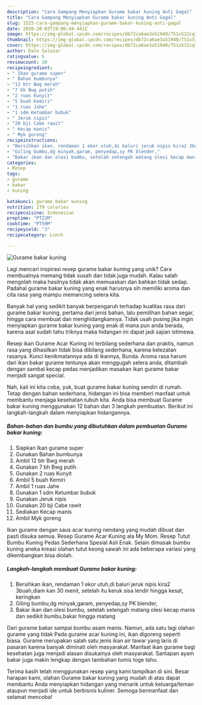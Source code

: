 ```yaml
---
description: "Cara Gampang Menyiapkan Gurame bakar kuning Anti Gagal"
title: "Cara Gampang Menyiapkan Gurame bakar kuning Anti Gagal"
slug: 1525-cara-gampang-menyiapkan-gurame-bakar-kuning-anti-gagal
date: 2020-10-03T19:06:44.441Z
image: https://img-global.cpcdn.com/recipes/db72ca6ae3a51940/751x532cq70/gurame-bakar-kuning-foto-resep-utama.jpg
thumbnail: https://img-global.cpcdn.com/recipes/db72ca6ae3a51940/751x532cq70/gurame-bakar-kuning-foto-resep-utama.jpg
cover: https://img-global.cpcdn.com/recipes/db72ca6ae3a51940/751x532cq70/gurame-bakar-kuning-foto-resep-utama.jpg
author: Dale Salazar
ratingvalue: 5
reviewcount: 10
recipeingredient:
- " Ikan gurame super"
- " Bahan bumbunya"
- "12 btr Bwg merah"
- "7 bh Bwg putih"
- "2 ruas Kunyit"
- "5 buah Kemiri"
- "1 ruas Jahe"
- "1 sdm Ketumbar bubuk"
- " Jeruk nipis"
- "20 bji Cabe rawit"
- " Kecap manis"
- " Myk goreng"
recipeinstructions:
- "Bersihkan ikan, rendaman 1 ekor utuh,di baluri jeruk nipis kira2 3buah,diam kan 30 menit, setelah itu keruk sisa lendir hingga kesat, keringkan"
- "Giling bumbu,dg minyak,garam, penyedap,sy PK blender,"
- "Bakar ikan dan olesi bumbu, setelah setengah matang olesi kecap manis dan sedikit bumbu,bakar hingga matang"
categories:
- Resep
tags:
- gurame
- bakar
- kuning

katakunci: gurame bakar kuning 
nutrition: 279 calories
recipecuisine: Indonesian
preptime: "PT22M"
cooktime: "PT59M"
recipeyield: "3"
recipecategory: Lunch

---
```



![Gurame bakar kuning](https://img-global.cpcdn.com/recipes/db72ca6ae3a51940/751x532cq70/gurame-bakar-kuning-foto-resep-utama.jpg)

Lagi mencari inspirasi resep gurame bakar kuning yang unik? Cara membuatnya memang tidak susah dan tidak juga mudah. Kalau salah mengolah maka hasilnya tidak akan memuaskan dan bahkan tidak sedap. Padahal gurame bakar kuning yang enak harusnya sih memiliki aroma dan cita rasa yang mampu memancing selera kita.

Banyak hal yang sedikit banyak berpengaruh terhadap kualitas rasa dari gurame bakar kuning, pertama dari jenis bahan, lalu pemilihan bahan segar, hingga cara membuat dan menghidangkannya. Tidak usah pusing jika ingin menyiapkan gurame bakar kuning yang enak di mana pun anda berada, karena asal sudah tahu triknya maka hidangan ini dapat jadi sajian istimewa.

Resep ikan Gurame Acar Kuning ini terbilang sederhana dan praktis, namun rasa yang dihasilkan tidak bisa dibilang sederhana, karena kelezatan rasanya. Kunci kenikmatannya ada di ikannya, Bunda. Aroma rasa harum dari ikan bakar gurame tentunya akan menggugah selera anda, ditambah dengan sambal kecap pedas menjadikan masakan ikan gurame bakar menjadi sangat special.


Nah, kali ini kita coba, yuk, buat gurame bakar kuning sendiri di rumah. Tetap dengan bahan sederhana, hidangan ini bisa memberi manfaat untuk membantu menjaga kesehatan tubuh kita. Anda bisa membuat Gurame bakar kuning menggunakan 12 bahan dan 3 langkah pembuatan. Berikut ini langkah-langkah dalam menyiapkan hidangannya.

<!--inarticleads1-->

##### Bahan-bahan dan bumbu yang dibutuhkan dalam pembuatan Gurame bakar kuning:

1. Siapkan  Ikan gurame super
1. Gunakan  Bahan bumbunya
1. Ambil 12 btr Bwg merah
1. Gunakan 7 bh Bwg putih
1. Gunakan 2 ruas Kunyit
1. Ambil 5 buah Kemiri
1. Ambil 1 ruas Jahe
1. Gunakan 1 sdm Ketumbar bubuk
1. Gunakan  Jeruk nipis
1. Gunakan 20 bji Cabe rawit
1. Sediakan  Kecap manis
1. Ambil  Myk goreng


Ikan gurame dengan saus acar kuning nendang yang mudah dibuat dan pasti disuka semua. Resep Gurame Acar Kuning ala My Mom. Resep Tutut Bumbu Kuning Pedas Sederhana Spesial Asli Enak. Selain dimasak bumbu kuning aneka kreasi olahan tutut keong sawah ini ada beberapa variasi yang dikembangkan bisa diolah. 

<!--inarticleads2-->

##### Langkah-langkah membuat Gurame bakar kuning:

1. Bersihkan ikan, rendaman 1 ekor utuh,di baluri jeruk nipis kira2 3buah,diam kan 30 menit, setelah itu keruk sisa lendir hingga kesat, keringkan
1. Giling bumbu,dg minyak,garam, penyedap,sy PK blender,
1. Bakar ikan dan olesi bumbu, setelah setengah matang olesi kecap manis dan sedikit bumbu,bakar hingga matang


Dari gurame bakar sampai bumbu asam manis. Namun, ada satu lagi olahan gurame yang tidak Pada gurame acar kuning ini, ikan digoreng seperti biasa. Gurame merupakan salah satu jenis ikan air tawar yang laris di pasaran karena banyak diminati oleh masyarakat. Manfaat ikan gurame bagi kesehatan juga menjadi alasan disukainya oleh masyarakat. Santapan ayam bakar juga makin lengkap dengan tambahan tumis toge tahu. 

Terima kasih telah menggunakan resep yang kami tampilkan di sini. Besar harapan kami, olahan Gurame bakar kuning yang mudah di atas dapat membantu Anda menyiapkan hidangan yang menarik untuk keluarga/teman ataupun menjadi ide untuk berbisnis kuliner. Semoga bermanfaat dan selamat mencoba!
